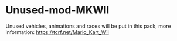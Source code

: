# Unused-mod-MKWII
Unused vehicles, animations and races will be put in this pack, more information: https://tcrf.net/Mario_Kart_Wii
